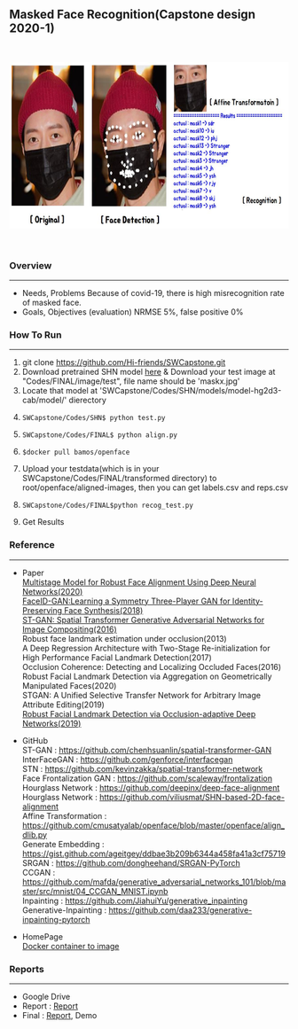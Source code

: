## Masked Face Recognition(Capstone design 2020-1)

<br/>
<p align="center">
    <img src="/Codes/Abstract.jpg" width="700px" height="300px" title="px(픽셀) 크기 설정" alt="RubberDuck"></img></div>
</p>
<br/>

### Overview
***
- Needs, Problems
    Because of covid-19, there is high misrecognition rate of masked face.
- Goals, Objectives (evaluation)
    NRMSE 5%, false positive 0%
    
### How To Run
***
1. git clone https://github.com/Hi-friends/SWCapstone.git
2. Download pretrained SHN model [here](https://drive.google.com/drive/folders/1AbTGhIBzUUINTH2GNL05tSWvOHnclRr4)
& Download your test image at "Codes/FINAL/image/test", file name should be 'maskx.jpg'
3. Locate that model at 'SWCapstone/Codes/SHN/models/model-hg2d3-cab/model/' dierectory
4. <pre><code>SWCapstone/Codes/SHN$ python test.py</code></pre>
5. <pre><code>SWCapstone/Codes/FINAL$ python align.py</code></pre>
6. <pre><code>$docker pull bamos/openface</code></pre>
7. Upload your testdata(which is in your SWCapstone/Codes/FINAL/transformed directory) to root/openface/aligned-images, then you can get labels.csv and reps.csv
8. <pre><code>SWCapstone/Codes/FINAL$python recog_test.py</code></pre>
9. Get Results


### Reference
***
- Paper   
[Multistage Model for Robust Face Alignment Using Deep Neural Networks(2020)](https://arxiv.org/pdf/2002.01075.pdf)   
[FaceID-GAN:Learning a Symmetry Three-Player GAN for Identity-Preserving Face Synthesis(2018)](http://openaccess.thecvf.com/content_cvpr_2018/papers/Shen_FaceID-GAN_Learning_a_CVPR_2018_paper.pdf)   
[ST-GAN: Spatial Transformer Generative Adversarial Networks for Image Compositing(2016)](https://arxiv.org/pdf/1506.02025.pdf)   
Robust face landmark estimation under occlusion(2013)   
A Deep Regression Architecture with Two-Stage Re-initialization for High Performance Facial Landmark Detection(2017)   
Occlusion Coherence: Detecting and Localizing Occluded Faces(2016)   
Robust Facial Landmark Detection via Aggregation on Geometrically Manipulated Faces(2020)   
STGAN: A Unified Selective Transfer Network for Arbitrary Image Attribute Editing(2019)   
[Robust Facial Landmark Detection via Occlusion-adaptive Deep Networks(2019)](http://openaccess.thecvf.com/content_CVPR_2019/papers/Zhu_Robust_Facial_Landmark_Detection_via_Occlusion-Adaptive_Deep_Networks_CVPR_2019_paper.pdf)   

- GitHub   
ST-GAN : <https://github.com/chenhsuanlin/spatial-transformer-GAN>   
InterFaceGAN : <https://github.com/genforce/interfacegan>   
STN : <https://github.com/kevinzakka/spatial-transformer-network>   
Face Frontalization GAN : <https://github.com/scaleway/frontalization>   
Hourglass Network : <https://github.com/deepinx/deep-face-alignment>   
Hourglass Network : <https://github.com/viliusmat/SHN-based-2D-face-alignment>   
Affine Transformation : <https://github.com/cmusatyalab/openface/blob/master/openface/align_dlib.py>   
Generate Embedding : <https://gist.github.com/ageitgey/ddbae3b209b6344a458fa41a3cf75719>   
SRGAN : <https://github.com/dongheehand/SRGAN-PyTorch>   
CCGAN : <https://github.com/mafda/generative_adversarial_networks_101/blob/master/src/mnist/04_CCGAN_MNIST.ipynb>   
Inpainting : <https://github.com/JiahuiYu/generative_inpainting>   
Generative-Inpainting : <https://github.com/daa233/generative-inpainting-pytorch>   

- HomePage   
[Docker container to image](https://galid1.tistory.com/323)   


### Reports
***
+ Google Drive
+ Report : [Report](https://github.com/Hi-friends/SWCapstone/tree/master/Reports)
+ Final : [Report](https://github.com/Hi-friends/SWCapstone/tree/master/Reports), Demo
